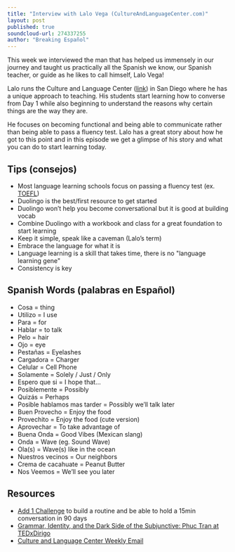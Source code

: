 ```yaml
---
title: "Interview with Lalo Vega (CultureAndLanguageCenter.com)"
layout: post
published: true
soundcloud-url: 274337255
author: "Breaking Español"
---
```

This week we interviewed the man that has helped us immensely in our journey and taught us practically all the Spanish we know, our Spanish teacher, or guide as he likes to call himself, Lalo Vega!

Lalo runs the Culture and Language Center ([link](http://www.cultureandlanguagecenter.com/)) in San Diego where he has a unique approach to teaching. His students start learning how to converse from Day 1 while also beginning to understand the reasons why certain things are the way they are.

He focuses on becoming functional and being able to communicate rather than being able to pass a fluency test. Lalo has a great story about how he got to this point and in this episode we get a glimpse of his story and what you can do to start learning today.

## Tips (consejos)
* Most language learning schools focus on passing a fluency test (ex. [TOEFL](https://www.ets.org/toefl))
* Duolingo is the best/first resource to get started
* Duolingo won’t help you become conversational but it is good at building vocab
* Combine Duolingo with a workbook and class for a great foundation to start learning
* Keep it simple, speak like a caveman (Lalo’s term)
* Embrace the language for what it is
* Language learning is a skill that takes time, there is no "language learning gene"
* Consistency is key

## Spanish Words (palabras en Español)
* Cosa = thing
* Utilizo = I use
* Para = for
* Hablar = to talk
* Pelo = hair
* Ojo = eye
* Pestañas = Eyelashes
* Cargadora = Charger
* Celular = Cell Phone
* Solamente = Solely / Just / Only
* Espero que si = I hope that…
* Posiblemente = Possibly
* Quizás = Perhaps
* Posible hablamos mas tarder = Possibly we’ll talk later
* Buen Provecho = Enjoy the food
* Provechito = Enjoy the food (cute version)
* Aprovechar = To take advantage of
* Buena Onda = Good Vibes (Mexican slang)
* Onda = Wave (eg. Sound Wave)
* Ola(s) = Wave(s) like in the ocean
* Nuestros vecinos = Our neighbors
* Crema de cacahuate = Peanut Butter
* Nos Veemos = We’ll see you later

## Resources
* [Add 1 Challenge](http://add1challenge.com/) to build a routine and be able to hold a 15min conversation in 90 days
* [Grammar, Identity, and the Dark Side of the Subjunctive: Phuc Tran at TEDxDirigo](https://www.youtube.com/watch?v=zeSVMG4GkeQ)
* [Culture and Language Center Weekly Email](http://www.cultureandlanguagecenter.com/)
